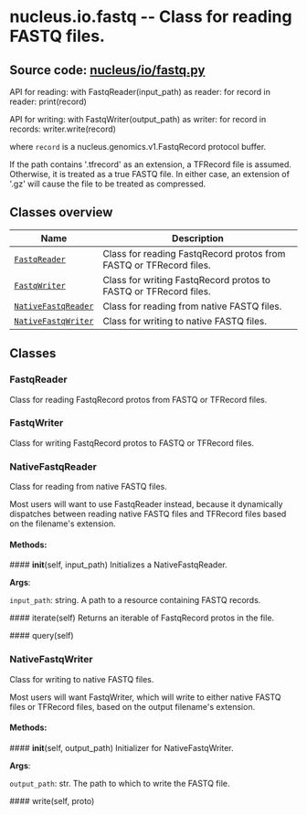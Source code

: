 # nucleus.io.fastq -- Class for reading FASTQ files.
**Source code:** [nucleus/io/fastq.py](https://github.com/google/nucleus/tree/master/nucleus/io/fastq.py)
---
API for reading:
  with FastqReader(input_path) as reader:
    for record in reader:
      print(record)

API for writing:
  with FastqWriter(output_path) as writer:
    for record in records:
      writer.write(record)

where `record` is a nucleus.genomics.v1.FastqRecord protocol buffer.

If the path contains '.tfrecord' as an extension, a TFRecord file is
assumed.  Otherwise, it is treated as a true FASTQ file.  In either case,
an extension of '.gz' will cause the file to be treated as compressed.

## Classes overview
Name | Description
-----|------------
[`FastqReader`](#fastqreader) | Class for reading FastqRecord protos from FASTQ or TFRecord files.
[`FastqWriter`](#fastqwriter) | Class for writing FastqRecord protos to FASTQ or TFRecord files.
[`NativeFastqReader`](#nativefastqreader) | Class for reading from native FASTQ files.
[`NativeFastqWriter`](#nativefastqwriter) | Class for writing to native FASTQ files.

## Classes
### FastqReader
Class for reading FastqRecord protos from FASTQ or TFRecord files.

### FastqWriter
Class for writing FastqRecord protos to FASTQ or TFRecord files.

### NativeFastqReader
Class for reading from native FASTQ files.

Most users will want to use FastqReader instead, because it dynamically
dispatches between reading native FASTQ files and TFRecord files based on the
filename's extension.

#### Methods:
####<a name="<_ast.FunctionDef object at 0x5558090adfd0>"></a> __init__(self, input_path)
Initializes a NativeFastqReader.

**Args**:

`input_path`: string. A path to a resource containing FASTQ records.


####<a name="<_ast.FunctionDef object at 0x555808fcaf10>"></a> iterate(self)
Returns an iterable of FastqRecord protos in the file.

####<a name="<_ast.FunctionDef object at 0x555808fcad10>"></a> query(self)


### NativeFastqWriter
Class for writing to native FASTQ files.

Most users will want FastqWriter, which will write to either native FASTQ
files or TFRecord files, based on the output filename's extension.

#### Methods:
####<a name="<_ast.FunctionDef object at 0x555808fcd950>"></a> __init__(self, output_path)
Initializer for NativeFastqWriter.

**Args**:

`output_path`: str. The path to which to write the FASTQ file.


####<a name="<_ast.FunctionDef object at 0x555808fd47d0>"></a> write(self, proto)


